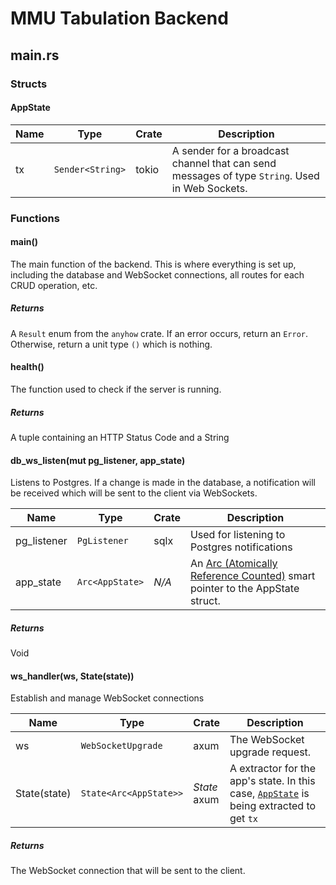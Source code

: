 # MMU Tabulation Backend

## main.rs

### Structs

#### AppState

| Name | Type             | Crate | Description                                                                                    |
| ---- | ---------------- | ----- | ---------------------------------------------------------------------------------------------- |
| tx   | `Sender<String>` | tokio | A sender for a broadcast channel that can send messages of type `String`. Used in Web Sockets. |

### Functions

#### main()

The main function of the backend. This is where everything is set up, including the database and WebSocket connections, all routes for each CRUD operation, etc.

##### Returns

A `Result` enum from the `anyhow` crate. If an error occurs, return an `Error`. Otherwise, return a unit type `()` which is nothing.

#### health()

The function used to check if the server is running.

##### Returns

A tuple containing an HTTP Status Code and a String

#### db_ws_listen(mut pg_listener, app_state)

Listens to Postgres. If a change is made in the database, a notification will be received which will be sent to the client via WebSockets.

| Name        | Type            | Crate | Description                                                                                                                       |
| ----------- | --------------- | ----- | --------------------------------------------------------------------------------------------------------------------------------- |
| pg_listener | `PgListener`    | sqlx  | Used for listening to Postgres notifications                                                                                      |
| app_state   | `Arc<AppState>` | _N/A_ | An [Arc (Atomically Reference Counted)](https://doc.rust-lang.org/std/sync/struct.Arc.html) smart pointer to the AppState struct. |

##### Returns

Void

#### ws_handler(ws, State(state))

Establish and manage WebSocket connections

| Name         | Type                   | Crate           | Description                                                                                           |
| ------------ | ---------------------- | --------------- | ----------------------------------------------------------------------------------------------------- |
| ws           | `WebSocketUpgrade`     | axum            | The WebSocket upgrade request.                                                                        |
| State(state) | `State<Arc<AppState>>` | _State_<br>axum | A extractor for the app's state. In this case, [`AppState`](#AppState) is being extracted to get `tx` |

##### Returns

The WebSocket connection that will be sent to the client.
